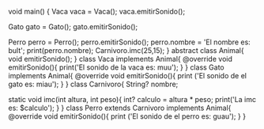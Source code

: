 void main() {
  Vaca vaca = Vaca(); 
  vaca.emitirSonido();
  
  Gato gato = Gato();
  gato.emitirSonido(); 
  
  Perro perro = Perro();
  perro.emitirSonido();
  perro.nombre = 'El nombre es: bult';
  print(perro.nombre);
  Carnivoro.imc(25,15);
}
abstract class Animal{
  void emitirSonido();
}
class Vaca implements Animal{
  @override
  void emitirSonido(){
    print('El sonido de la vaca es: muu'); 
  }
}
class Gato implements Animal{
  @override
  void emitirSonido(){
    print ('El sonido de el gato es: miau');
  }
}
class Carnivoro{
  String? nombre;
  
  static void imc(int altura, int peso){
    int? calculo = altura * peso;
    print('La imc es: $calculo');
  }
}
class Perro extends Carnivoro implements Animal{
  @override
  void emitirSonido(){
    print ('El sonido de el perro es: guau');
  }
}